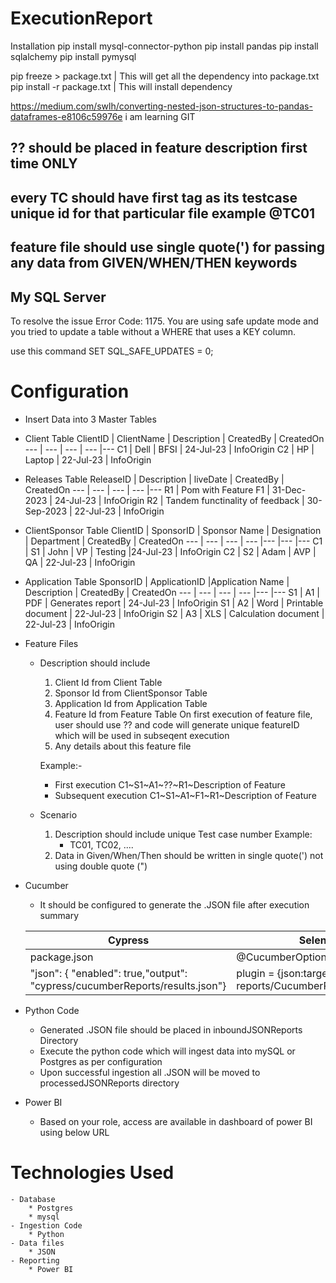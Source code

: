 # ExecutionReport

Installation
pip install mysql-connector-python
pip install pandas
pip install sqlalchemy
pip install pymysql

pip freeze > package.txt        |  This will get all the dependency into package.txt
pip install -r package.txt      | This will install dependency

https://medium.com/swlh/converting-nested-json-structures-to-pandas-dataframes-e8106c59976e
i am learning GIT

## ?? should be placed in feature description first time ONLY
## every TC should have first tag as its testcase unique id for that particular file example @TC01
## feature file should use single quote(') for passing any data from GIVEN/WHEN/THEN keywords

## My SQL Server 
To resolve the issue
Error Code: 1175. You are using safe update mode and you tried to update a table without a WHERE that uses a KEY column. 

use this command SET SQL_SAFE_UPDATES = 0;

# Configuration
* Insert Data into 3 Master Tables
- Client Table
    ClientID | ClientName | Description | CreatedBy | CreatedOn
    --- | --- | --- | --- |--- 
    C1 | Dell | BFSI | 24-Jul-23  | InfoOrigin 
    C2 | HP | Laptop | 22-Jul-23  | InfoOrigin 
- Releases Table
    ReleaseID | Description | liveDate | CreatedBy | CreatedOn
    --- | --- | --- | --- |--- 
    R1 | Pom with Feature F1 | 31-Dec-2023 | 24-Jul-23  | InfoOrigin 
    R2 | Tandem functinality of feedback | 30-Sep-2023 | 22-Jul-23  | InfoOrigin 

- ClientSponsor Table
    ClientID | SponsorID | Sponsor Name | Designation | Department | CreatedBy | CreatedOn
    --- | --- | --- | --- |--- |--- |--- 
    C1 | S1 | John | VP | Testing |24-Jul-23  | InfoOrigin 
    C2 | S2 | Adam | AVP | QA | 22-Jul-23  | InfoOrigin 

- Application Table
    SponsorID | ApplicationID |Application Name | Description | CreatedBy | CreatedOn
    --- | --- | --- | --- |--- |--- 
    S1 | A1 | PDF | Generates report | 24-Jul-23  | InfoOrigin 
    S1 | A2 | Word | Printable document | 22-Jul-23  | InfoOrigin 
    S2 | A3 | XLS | Calculation document | 22-Jul-23  | InfoOrigin 
* Feature Files
    - Description should include
        1. Client Id from Client Table
        2. Sponsor Id from ClientSponsor Table
        3. Application Id from Application Table
        4. Feature Id from Feature Table
        On first execution of feature file, user should use ?? and code will generate unique featureID which will be used in  subseqent execution 
        5. Any details about this feature file
        
        Example:- 
        - First execution
        C1~S1~A1~??~R1~Description of Feature
        - Subsequent execution C1~S1~A1~F1~R1~Description of Feature
    - Scenario
        1. Description should include unique Test case number
        Example:
            - TC01, TC02, ....
        2. Data in Given/When/Then should be written in single quote(') not using double quote (")
* Cucumber 
    -  It should be configured to generate the .JSON file after execution summary
    
    Cypress | Selenium  
    --- | --- 
    package.json |@CucumberOptions  | 23  |  
    "json": { "enabled": true,"output": "cypress/cucumberReports/results.json"} | plugin = {json:target/cucumber-reports/CucumberRunnerTest.json"}   

                

* Python Code
    - Generated .JSON file should be placed in inboundJSONReports Directory
    - Execute the python code which will ingest data into mySQL or Postgres as per configuration
    - Upon successful ingestion all .JSON will be moved to processedJSONReports directory
* Power BI
    - Based on your role, access are available in dashboard of power BI using below URL

# Technologies Used
    - Database
        * Postgres
        * mysql
    - Ingestion Code
        * Python
    - Data files
        * JSON
    - Reporting
        * Power BI